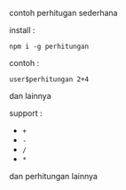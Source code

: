 contoh perhitugan sederhana

install :

`npm i -g perhitungan`

contoh :

`user$perhitungan 2+4`

dan lainnya

support : 
- `+`
- `-`
- `/`
- `*`

dan perhitungan lainnya 